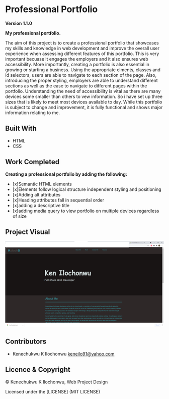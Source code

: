 # Professional Portfolio 

**Version 1.1.0**

**My professional portfolio.**

The aim of this project is to create a professional portfolio  that showcases my skills and knowledge in web development and improve the overall user experience when assessing different features of this portfolio. This is very important becuase it engages the employers and it also ensures web accessibility. More importantly, creating a portfolio is also essential in growing or starting a business. Using the appropriate elments, classes and id selectors, users are able to navigate to each section of the page. Also, introducing the proper styling, employers are able to understand different sections as well as the ease to navigate to different pages within the portfolio. Understanding the need of accessibility is vital as there are many devices some smaller than others to vew information. So i have set up three sizes that is likely to meet most devices available to day. While this portfolio is subject to change and improvement, it is fully functional and shows major information relating to me.


## Built With

- HTML
- CSS


## Work Completed

**Creating a professional portfolio by adding the following:**

- [x]Semantic HTML elements
- [x]Elements follow logical structure independent styling and positioning
- [x]Adding alt attributes
- [x]Heading attributes fall in sequential order
- [x]adding a descriptive title
- [x]adding media query to view portfolio on multiple devices regardless of size

## Project Visual

![Project-Picture](./assets/images/portfolio-draft.png)



## Contributors

- Kenechukwu K Ilochonwu <keneilo91@yahoo.com>


## Licence & Copyright


© Kenechukwu K Ilochonwu, Web Project Design


Licensed under the [LICENSE] (MIT LICENSE)


